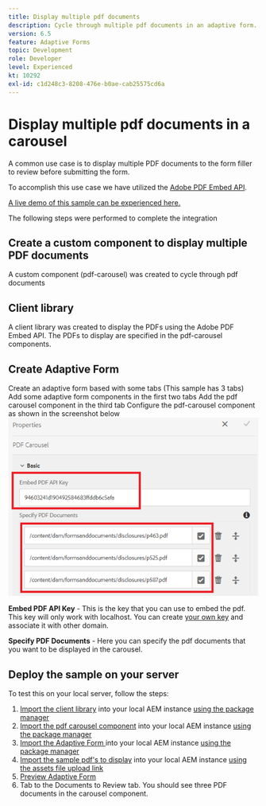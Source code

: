 ```yaml
---
title: Display multiple pdf documents
description: Cycle through multiple pdf documents in an adaptive form.
version: 6.5
feature: Adaptive Forms
topic: Development
role: Developer
level: Experienced
kt: 10292
exl-id: c1d248c3-8208-476e-b0ae-cab25575cd6a
---
```

# Display multiple pdf documents in a carousel

A common use case is to display multiple PDF documents to the form filler to review before submitting the form.

To accomplish this use case we have utilized the [Adobe PDF Embed API](https://www.adobe.io/apis/documentcloud/dcsdk/pdf-embed.html).

[A live demo of this sample can be experienced here.](https://forms.enablementadobe.com/content/dam/formsanddocuments/wefinancecreditcard/jcr:content?wcmmode=disabled)

The following steps were performed to complete the integration

## Create a custom component to display multiple PDF documents

A custom component (pdf-carousel) was created to cycle through pdf documents

## Client library

A client library was created to display the PDFs using the Adobe PDF Embed API. The PDFs to display are specified in the pdf-carousel components.

## Create Adaptive Form

Create an adaptive form based with some tabs (This sample has 3 tabs)
Add some adaptive form components in the first two tabs
Add the pdf carousel component in the third tab
Configure the pdf-carousel component as shown in the screenshot below
![pdf-carousel](assets/pdf-carousel-af-component.png)

**Embed PDF API Key** - This is the key that you can use to embed the pdf. This key will only work with localhost. You can create [your own key](https://www.adobe.io/apis/documentcloud/dcsdk/pdf-embed.html) and associate it with other domain.

**Specify PDF Documents** - Here you can specify the pdf documents that you want to be displayed in the carousel.


## Deploy the sample on your server

To test this on your local server, follow the steps:

1. [Import the client library](assets/pdf-carousel-client-lib.zip) into your local AEM instance [using the package manager](http://localhost:4502/crx/packmgr/index.jsp)
1. [Import the pdf carousel component](assets/pdf-carousel-component.zip) into your local AEM instance [using the package manager](http://localhost:4502/crx/packmgr/index.jsp)
1. [Import the Adaptive Form ](assets/adaptive-form-pdf-carousel.zip) into your local AEM instance [using the package manager](http://localhost:4502/crx/packmgr/index.jsp)
1. [Import the sample pdf's to display](assets/pdf-carousel-sample-documents.zip) into your local AEM instance [using the assets file upload link](http://localhost:4502/assets.html/content/dam)
1. [Preview Adaptive Form](http://localhost:4502/content/dam/formsanddocuments/wefinancecreditcard/jcr:content?wcmmode=disabled)
1. Tab to the Documents to Review tab. You should see three PDF documents in the carousel component.
